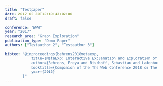 ```yaml
---
title: "Testpaper"
date: 2017-05-30T12:40:43+02:00
draft: false

conference: "WWW"
year: "2017"
research_area: "Graph Exploration"
publication_type: "Demo Paper"
authors: ["Testauthor 2", "Testauthor 3"]

bibtex: "@inproceedings{behrens2018metaexp,
            title={MetaExp: Interactive Explanation and Exploration of Large Knowledge Graphs},
            author={Behrens, Freya and Bischoff, Sebastian and Ladenburger, Pius and R{\"u}ckin, Julius and Seidel, Laurenz and Stolp, Fabian and Vaichenker, Michael and Ziegler, Adrian and Mottin, Davide and Aghaei, Fatemeh and others},
            booktitle={Companion of the The Web Conference 2018 on The Web Conference 2018}
            year={2018}
        }"
---
```


